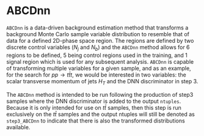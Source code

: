 # ABCDnn
`ABCDnn` is a data-driven background estimation method that transforms a background Monte Carlo sample variable distribution to resemble that of data for a defined 2D-phase space region. The regions are defined by two discrete control variables ($N_j$ and $N_b$) and the `ABCDnn` method allows for 6 regions to be defined, 5 being control regions used in the training, and 1 signal region which is used for any subsequent analysis.  `ABCDnn` is capable of transforming multiple variables for a given sample, and as an example, for the search for $pp\rightarrow t\bar{t}t$, we would be interested in two variables: the scalar transverse momentum of jets $H_T$ and the DNN discriminator in step 3.

The `ABCDnn` method is intended to be run following the production of step3 samples where the DNN discriminator is added to the output `ntuples`.  Because it is only intended for use on $t\bar{t}$ samples, then this step is run exclusively on the $t\bar{t}$ samples and the output ntuples will still be denoted as `step3_ABCDnn` to indicate that there is also the transformed distributions available.
